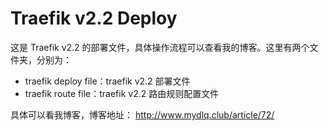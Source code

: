 # Traefik v2.2 Deploy

这是 Traefik v2.2 的部署文件，具体操作流程可以查看我的博客。这里有两个文件夹，分别为：

- traefik deploy file：traefik v2.2 部署文件
- traefik route file：traefik v2.2 路由规则配置文件

具体可以看我博客，博客地址： http://www.mydlq.club/article/72/